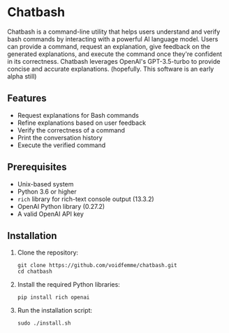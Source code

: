 # Chatbash

Chatbash is a command-line utility that helps users understand and verify bash
commands by interacting with a powerful AI language model. Users can provide a
command, request an explanation, give feedback on the generated explanations,
and execute the command once they're confident in its correctness. Chatbash
leverages OpenAI's GPT-3.5-turbo to provide concise and accurate explanations.
(hopefully. This software is an early alpha still)

## Features

- Request explanations for Bash commands
- Refine explanations based on user feedback
- Verify the correctness of a command
- Print the conversation history
- Execute the verified command

## Prerequisites

- Unix-based system
- Python 3.6 or higher
- `rich` library for rich-text console output (13.3.2)
- OpenAI Python library (0.27.2)
- A valid OpenAI API key

## Installation

1. Clone the repository:
   ```
   git clone https://github.com/voidfemme/chatbash.git
   cd chatbash
   ```
2. Install the required Python libraries:
   ```
   pip install rich openai
   ```
4. Run the installation script:
   ```
   sudo ./install.sh
   ```
